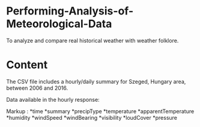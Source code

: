 # Performing-Analysis-of-Meteorological-Data
To analyze and compare real historical weather with weather folklore.


# Content
The CSV file includes a hourly/daily summary for Szeged, Hungary area, between 2006 and 2016.

Data available in the hourly response:

 Markup : *time
*summary
*precipType
*temperature
*apparentTemperature
*humidity
*windSpeed
*windBearing
*visibility
*loudCover
*pressure

